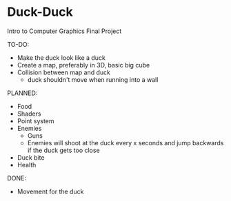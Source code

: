# Duck-Duck
Intro to Computer Graphics Final Project

TO-DO:
* Make the duck look like a duck
* Create a map, preferably in 3D, basic big cube
* Collision between map and duck
  * duck shouldn't move when running into a wall

PLANNED:
* Food
* Shaders
* Point system
* Enemies
  * Guns
  * Enemies will shoot at the duck every x seconds and jump backwards if the duck gets too close
* Duck bite
* Health

DONE:
* Movement for the duck
